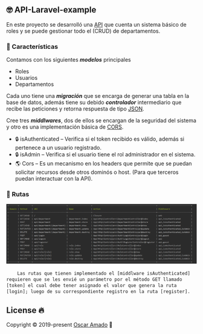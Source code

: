 ## 🤓 API-Laravel-example

En este proyecto se desarrolló una [API](https://www.redhat.com/es/topics/api/what-are-application-programming-interfaces) que cuenta un sistema básico de roles y se puede gestionar todo el (CRUD) de departamentos.

### 📜 Características
Contamos con los siguientes ***modelos*** principales
* Roles
* Usuarios
* Departamentos

Cada uno tiene una ***migración*** que se encarga de generar una tabla en la base de datos, además tiene su debido ***controlador*** intermediario que recibe las peticiones y retorna respuesta de tipo [JSON](https://developer.mozilla.org/es/docs/Learn/JavaScript/Objects/JSON).

Cree tres ***middlwares***, dos de ellos se encargan de la seguridad del sistema y otro es una implementación básica de [CORS](https://developer.mozilla.org/es/docs/Web/HTTP/Access_control_CORS).

* 🔒 isAuthenticated – Verifica si el token recibido es válido, además si pertenece a un usuario registrado.
* 🔒 isAdmin – Verifica si el usuario tiene el rol administrador en el sistema.
* 🌎 Cors – Es un mecanismo en los headers que permite que se puedan solicitar recursos desde otros dominós o host. (Para que terceros puedan interactuar con la API).

### 📌 Rutas
![Route-list](public/imgs/routes.png)

``` 
    Las rutas que tienen implementado el [middlware isAuthenticated] requieren que se les envié un parámetro por el método GET llamado [token] el cual debe tener asignado el valor que genera la ruta [login]; luego de su correspondiente registro en la ruta [register].
 ```
## License 🔥
Copyright © 2019-present [Oscar Amado](https://github.com/ofaaoficial) 🧔
